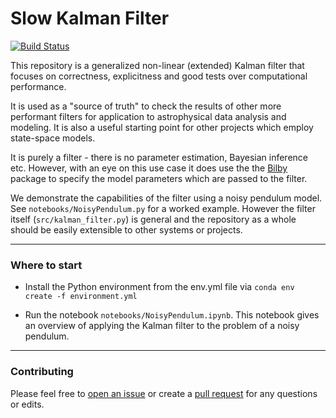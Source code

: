 # Slow Kalman Filter


<!-- [![codecov](https://codecov.io/gh/tomkimpson/SlowKalmanFilter/graph/badge.svg?token=MXT5Y10BX7)](https://codecov.io/gh/tomkimpson/SlowKalmanFilter) -->

[![Build Status](https://github.com/tomkimpson/SlowKalmanFilter/actions/workflows/run_test.yml/badge.svg?branch=main)](https://github.com/tomkimpson/SlowKalmanFilter/actions/workflows/run_test.yml?query=branch%3Amain)


This repository is a generalized non-linear (extended) Kalman filter that focuses on correctness, explicitness and good tests over computational performance.

It is used as a "source of truth" to check the results of other more performant filters for application to astrophysical data analysis and modeling. It is also a useful starting point for other projects which employ state-space models. 

It is purely a filter - there is no parameter estimation, Bayesian inference etc. However, with an eye on this use case it does use the the [Bilby](https://lscsoft.docs.ligo.org/bilby/) package to specify the model parameters which are passed to the filter. 

We demonstrate the capabilities of the filter using a noisy pendulum model. See `notebooks/NoisyPendulum.py` for a worked example. However the filter itself (`src/kalman_filter.py`) is general and the repository as a whole should be easily extensible to other systems or projects.


---

### Where to start

* Install the Python environment from the env.yml file via `conda env create -f environment.yml`

* Run the notebook `notebooks/NoisyPendulum.ipynb`. This notebook gives an overview of applying the Kalman filter to the problem of a noisy pendulum.


---

### Contributing

Please feel free to [open an issue](https://github.com/Melbourne-AstroCode/SlowKalmanFilter/issues) or create a [pull request](https://github.com/Melbourne-AstroCode/SlowKalmanFilter/pulls) for any questions or edits.


